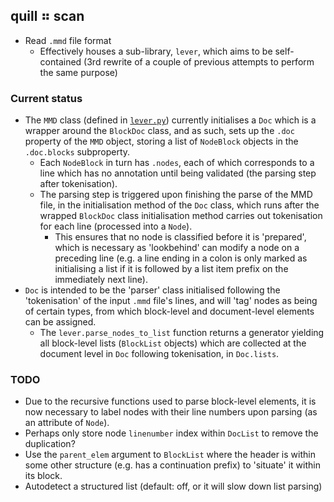 ## quill ⠶ scan

- Read `.mmd` file format
  - Effectively houses a sub-library, `lever`, which aims to be self-contained
    (3rd rewrite of a couple of previous attempts to perform the same purpose)

### Current status

- The `MMD` class (defined in [`lever.py`](lever.py)) currently initialises a
  `Doc` which is a wrapper around the `BlockDoc` class, and as such,
  sets up the `.doc` property of the `MMD` object, storing a list of `NodeBlock`
  objects in the `.doc.blocks` subproperty.
  - Each `NodeBlock` in turn has `.nodes`, each of which corresponds to a line
    which has no annotation until being validated (the parsing step after tokenisation).
  - The parsing step is triggered upon finishing the parse of the MMD file,
    in the initialisation method of the `Doc` class, which runs after the
    wrapped `BlockDoc` class initialisation method carries out tokenisation
    for each line (processed into a `Node`).
    - This ensures that no node is classified before it is 'prepared', which is
      necessary as 'lookbehind' can modify a node on a preceding line (e.g. a
      line ending in a colon is only marked as initialising a list if it is followed
      by a list item prefix on the immediately next line).
- `Doc` is intended to be the 'parser' class initialised following the 'tokenisation'
  of the input `.mmd` file's lines, and will 'tag' nodes as being of certain
  types, from which block-level and document-level elements can be assigned.
  - The `lever.parse_nodes_to_list` function returns a generator yielding all
    block-level lists (`BlockList` objects) which are collected at the document level
    in `Doc` following tokenisation, in `Doc.lists`. 
### TODO

- Due to the recursive functions used to parse block-level elements, it is now necessary
  to label nodes with their line numbers upon parsing (as an attribute of `Node`).
- Perhaps only store node `linenumber` index within `DocList` to remove the duplication?
- Use the `parent_elem` argument to `BlockList` where the header is within some
  other structure (e.g. has a continuation prefix) to 'situate' it within its block.
- Autodetect a structured list (default: off, or it will slow down list parsing)
